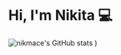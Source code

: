 # Hi, I'm Nikita 💻
![nikmace's GitHub stats](https://github-readme-stats.vercel.app/api?username=nikmace&show_icons=true&theme=tokyonight)
)
